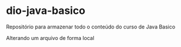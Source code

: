 # dio-java-basico
Repositório para armazenar todo o conteúdo do curso de Java Basico

Alterando um arquivo de forma local